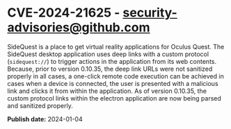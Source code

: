 # CVE-2024-21625 - security-advisories@github.com

SideQuest is a place to get virtual reality applications for Oculus Quest. The SideQuest desktop application uses deep links with a custom protocol (`sidequest://`) to trigger actions in the application from its web contents. Because, prior to version 0.10.35, the deep link URLs were not sanitized properly in all cases, a one-click remote code execution can be achieved in cases when a device is connected, the user is presented with a malicious link and clicks it from within the application. As of version 0.10.35, the custom protocol links within the electron application are now being parsed and sanitized properly.

**Publish date:** 2024-01-04
